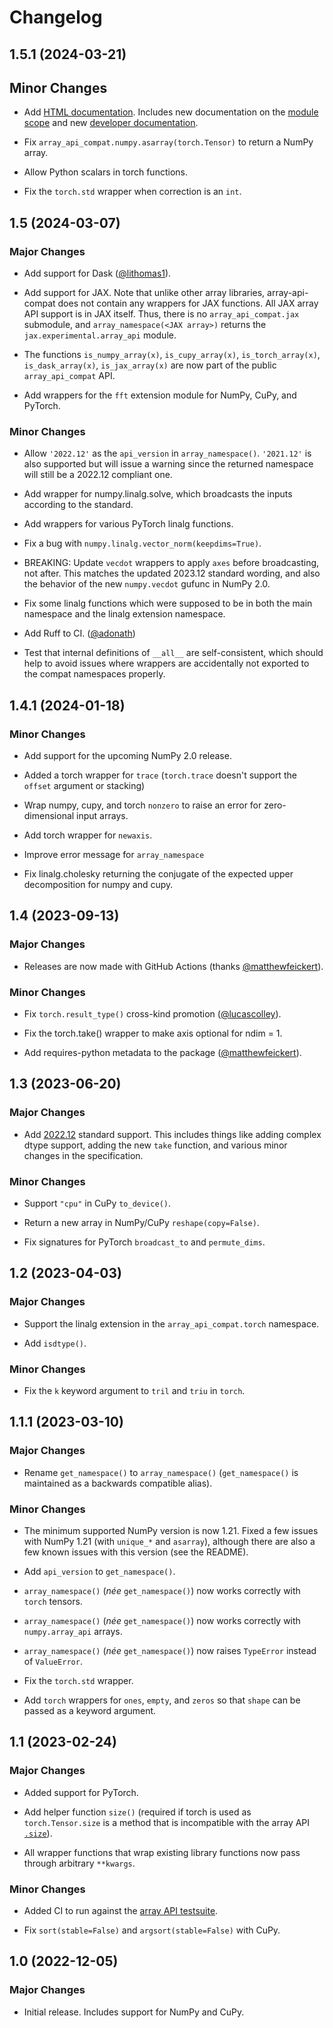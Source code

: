 # Changelog

## 1.5.1 (2024-03-21)

## Minor Changes

- Add [HTML documentation](https://data-apis.org/array-api-compat/). Includes
  new documentation on the [module scope](scope) and new [developer
  documentation](dev/index.md).

- Fix `array_api_compat.numpy.asarray(torch.Tensor)` to return a NumPy array.

- Allow Python scalars in torch functions.

- Fix the `torch.std` wrapper when correction is an `int`.

## 1.5 (2024-03-07)

### Major Changes

- Add support for Dask ([@lithomas1](https://github.com/lithomas1)).

- Add support for JAX. Note that unlike other array libraries,
  array-api-compat does not contain any wrappers for JAX functions. All JAX
  array API support is in JAX itself. Thus, there is no `array_api_compat.jax`
  submodule, and `array_namespace(<JAX array>)` returns the
  `jax.experimental.array_api` module.

- The functions `is_numpy_array(x)`, `is_cupy_array(x)`, `is_torch_array(x)`,
  `is_dask_array(x)`, `is_jax_array(x)` are now part of the public
  `array_api_compat` API.

- Add wrappers for the `fft` extension module for NumPy, CuPy, and PyTorch.

### Minor Changes

- Allow `'2022.12'` as the `api_version` in `array_namespace()`. `'2021.12'`
  is also supported but will issue a warning since the returned namespace will
  still be a 2022.12 compliant one.

- Add wrapper for numpy.linalg.solve, which broadcasts the inputs according to
  the standard.

- Add wrappers for various PyTorch linalg functions.

- Fix a bug with `numpy.linalg.vector_norm(keepdims=True)`.

- BREAKING: Update `vecdot` wrappers to apply `axes` before broadcasting, not
  after. This matches the updated 2023.12 standard wording, and also the
  behavior of the new `numpy.vecdot` gufunc in NumPy 2.0.

- Fix some linalg functions which were supposed to be in both the main
  namespace and the linalg extension namespace.

- Add Ruff to CI. ([@adonath](https://github.com/adonath))

- Test that internal definitions of `__all__` are self-consistent, which
  should help to avoid issues where wrappers are accidentally not exported to
  the compat namespaces properly.

## 1.4.1 (2024-01-18)

### Minor Changes

- Add support for the upcoming NumPy 2.0 release.

- Added a torch wrapper for `trace` (`torch.trace` doesn't support the
  `offset` argument or stacking)

- Wrap numpy, cupy, and torch `nonzero` to raise an error for zero-dimensional
  input arrays.

- Add torch wrapper for `newaxis`.

- Improve error message for `array_namespace`

- Fix linalg.cholesky returning the conjugate of the expected upper
  decomposition for numpy and cupy.

## 1.4 (2023-09-13)

### Major Changes

- Releases are now made with GitHub Actions (thanks
  [@matthewfeickert](https://github.com/matthewfeickert)).

### Minor Changes

- Fix `torch.result_type()` cross-kind promotion
  ([@lucascolley](https://github.com/lucascolley)).

- Fix the torch.take() wrapper to make axis optional for ndim = 1.

- Add requires-python metadata to the package
  ([@matthewfeickert](https://github.com/matthewfeickert)).

## 1.3 (2023-06-20)

### Major Changes

- Add [2022.12](https://data-apis.org/array-api/2022.12/) standard support.
  This includes things like adding complex dtype support, adding the new
  `take` function, and various minor changes in the specification.

### Minor Changes

- Support `"cpu"` in CuPy `to_device()`.

- Return a new array in NumPy/CuPy `reshape(copy=False)`.

- Fix signatures for PyTorch `broadcast_to` and `permute_dims`.

## 1.2 (2023-04-03)

### Major Changes

- Support the linalg extension in the `array_api_compat.torch` namespace.

- Add `isdtype()`.

### Minor Changes

- Fix the `k` keyword argument to `tril` and `triu` in `torch`.

## 1.1.1 (2023-03-10)

### Major Changes

- Rename `get_namespace()` to `array_namespace()` (`get_namespace()` is
  maintained as a backwards compatible alias).

### Minor Changes

- The minimum supported NumPy version is now 1.21. Fixed a few issues with
  NumPy 1.21 (with `unique_*` and `asarray`), although there are also a few
  known issues with this version (see the README).

- Add `api_version` to `get_namespace()`.

- `array_namespace()` (*née* `get_namespace()`) now works correctly with
  `torch` tensors.

- `array_namespace()` (*née* `get_namespace()`) now works correctly with
  `numpy.array_api` arrays.

- `array_namespace()` (*née* `get_namespace()`) now raises `TypeError` instead
  of `ValueError`.

- Fix the `torch.std` wrapper.

- Add `torch` wrappers for `ones`, `empty`, and `zeros` so that `shape` can be
  passed as a keyword argument.

## 1.1 (2023-02-24)

### Major Changes

- Added support for PyTorch.

- Add helper function `size()` (required if torch is used as
  `torch.Tensor.size` is a method that is incompatible with the array API
  [`.size`](https://data-apis.org/array-api/latest/API_specification/generated/array_api.array.size.html#array_api.array.size)).

- All wrapper functions that wrap existing library functions now pass through
  arbitrary `**kwargs`.

### Minor Changes

- Added CI to run against the [array API testsuite](https://github.com/data-apis/array-api-tests).

- Fix `sort(stable=False)` and `argsort(stable=False)` with CuPy.

## 1.0 (2022-12-05)

### Major Changes

- Initial release. Includes support for NumPy and CuPy.
